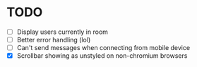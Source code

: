 # TODO
- [ ] Display users currently in room
- [ ] Better error handling (lol)
- [ ] Can't send messages when connecting from mobile device
- [x] Scrollbar showing as unstyled on non-chromium browsers